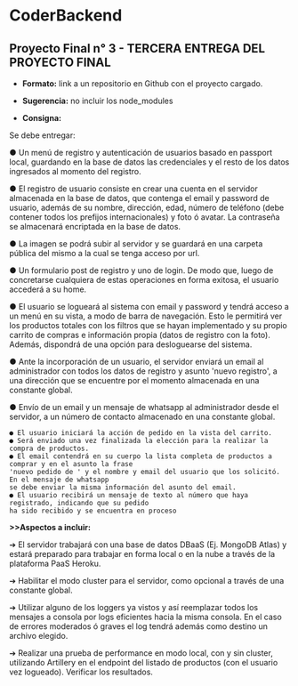 # CoderBackend

## Proyecto Final n° 3 - TERCERA ENTREGA DEL PROYECTO FINAL
- **Formato:** link a un repositorio en Github con el proyecto cargado.

- **Sugerencia:** no incluir los node_modules

- **Consigna:**

Se debe entregar:

● Un menú de registro y autenticación de usuarios basado en passport local, guardando en
la base de datos las credenciales y el resto de los datos ingresados al momento del
registro.

● El registro de usuario consiste en crear una cuenta en el servidor almacenada en la base de
datos, que contenga el email y password de usuario, además de su nombre, dirección, edad,
número de teléfono (debe contener todos los prefijos internacionales) y foto ó avatar. La
contraseña se almacenará encriptada en la base de datos.

● La imagen se podrá subir al servidor y se guardará en una carpeta pública del mismo a la cual
se tenga acceso por url.

● Un formulario post de registro y uno de login. De modo que, luego de concretarse cualquiera
de estas operaciones en forma exitosa, el usuario accederá a su home.

● El usuario se logueará al sistema con email y password y tendrá acceso a un menú en su vista, a
modo de barra de navegación. Esto le permitirá ver los productos totales con los filtros que se
hayan implementado y su propio carrito de compras e información propia (datos de registro con
la foto). Además, dispondrá de una opción para desloguearse del sistema.

● Ante la incorporación de un usuario, el servidor enviará un email al administrador con todos los
datos de registro y asunto 'nuevo registro', a una dirección que se encuentre por el momento
almacenada en una constante global.

● Envío de un email y un mensaje de whatsapp al administrador desde el servidor, a un
número de contacto almacenado en una constante global.

	● El usuario iniciará la acción de pedido en la vista del carrito.
	● Será enviado una vez finalizada la elección para la realizar la compra de productos.
	● El email contendrá en su cuerpo la lista completa de productos a comprar y en el asunto la frase
	'nuevo pedido de ' y el nombre y email del usuario que los solicitó. En el mensaje de whatsapp
	se debe enviar la misma información del asunto del email.
	● El usuario recibirá un mensaje de texto al número que haya registrado, indicando que su pedido
	ha sido recibido y se encuentra en proceso
	
**>>Aspectos a incluir:**
 
➔ El servidor trabajará con una base de datos DBaaS (Ej. MongoDB Atlas) y estará preparado
para trabajar en forma local o en la nube a través de la plataforma PaaS Heroku.

➔ Habilitar el modo cluster para el servidor, como opcional a través de una constante global.

➔ Utilizar alguno de los loggers ya vistos y así reemplazar todos los mensajes a consola por logs
eficientes hacia la misma consola. En el caso de errores moderados ó graves el log tendrá
además como destino un archivo elegido.

➔ Realizar una prueba de performance en modo local, con y sin cluster, utilizando Artillery en el
endpoint del listado de productos (con el usuario vez logueado). Verificar los resultados.	
